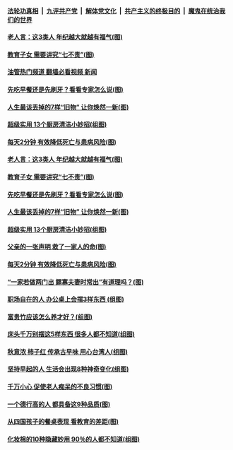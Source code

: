 ####  [法轮功真相](../../../../basic/blob/master/README.md?t=11091302) &nbsp;|&nbsp; [九评共产党](../../../../9ping.md/blob/master/README.md?t=11091302) &nbsp;|&nbsp; [解体党文化](../../../../jtdwh.md/blob/master/README.md?t=11091302)  &nbsp;|&nbsp; [共产主义的终极目的](../../../../gczydzjmd.md/blob/master/README.md?t=11091302) &nbsp;|&nbsp; [魔鬼在统治我们的世界](../../../../mgztzwmdsj.md/blob/master/README.md?t=11091302) 

#### [老人言：这3类人 年纪越大就越有福气(图)](../pages/p8/1021164.md?t=11091302) 

#### [教育子女 需要讲究“七不责”(图)](../pages/p8/1021149.md?t=11091302) 

#### [油管热门频道 翻墙必看视频 新闻](http://129.146.143.75:81/youtube.html?11091302)

#### [先吃早餐还是先刷牙？看看专家怎么说(图)](../pages/p8/1021105.md?t=11091302) 

#### [人生最该丢掉的7样“旧物” 让你焕然一新(图)](../pages/p8/1020971.md?t=11091302) 

#### [超级实用 13个厨房清洁小妙招(组图)](../pages/p8/1021106.md?t=11091302) 

#### [每天2分钟 有效降低死亡与患病风险(图)](../pages/p8/1021059.md?t=11091302) 

#### [老人言：这3类人 年纪越大就越有福气(图)](../pages/p8/1021164.md?t=11091302) 

#### [教育子女 需要讲究“七不责”(图)](../pages/p8/1021149.md?t=11091302) 

#### [先吃早餐还是先刷牙？看看专家怎么说(图)](../pages/p8/1021105.md?t=11091302) 

#### [人生最该丢掉的7样“旧物” 让你焕然一新(图)](../pages/p8/1020971.md?t=11091302) 

#### [超级实用 13个厨房清洁小妙招(组图)](../pages/p8/1021106.md?t=11091302) 

#### [父亲的一张声明 救了一家人的命(图)](../pages/p8/1020843.md?t=11091302) 

#### [每天2分钟 有效降低死亡与患病风险(图)](../pages/p8/1021059.md?t=11091302) 

#### [“一家若做两门出 鳏寡夫妻时常出”有道理吗？(图)](../pages/p8/1021032.md?t=11091302) 

#### [职场自在的人 办公桌上会摆3样东西 (组图)](../pages/p8/1020619.md?t=11091302) 

#### [富贵竹应该怎么养才好？(组图)](../pages/p8/1020973.md?t=11091302) 

#### [床头千万别摆这5样东西 很多人都不知道(组图)](../pages/p8/1020887.md?t=11091302) 

#### [秋意浓 柿子红 传承古早味 用心台湾人(组图)](../pages/p8/1018205.md?t=11091302) 

#### [坚持早起的人 生活会出现8种神奇变化(组图)](../pages/p8/1020847.md?t=11091302) 


#### [千万小心 促使老人痴呆的不良习惯(图)](../pages/p8/1020768.md?t=11091302) 


#### [一个德行高的人 都具备这9种品质(图)](../pages/p8/1020783.md?t=11091302) 

#### [从四国孩子的餐桌表现 看教育的差距(图)](../pages/p8/1020762.md?t=11091302) 


#### [化妆棉的10种隐藏妙用 90％的人都不知道(组图)](../pages/p8/1020732.md?t=11091302) 

<img src='http://gfw-breaker.win/goodnews/indexes/p8.md' width='0px' height='0px'/>
